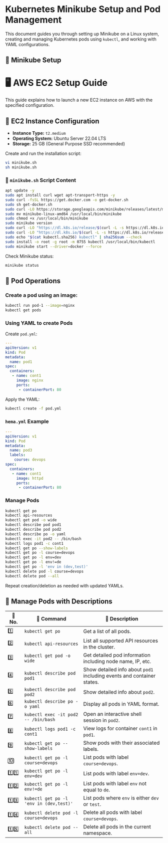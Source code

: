 
# Kubernetes Minikube Setup and Pod Management

This document guides you through setting up Minikube on a Linux system, creating and managing Kubernetes pods using `kubectl`, and working with YAML configurations.

## 🚀 Minikube Setup

# 🖥️ AWS EC2 Setup Guide

This guide explains how to launch a new EC2 instance on AWS with the specified configuration.

## 📌 EC2 Instance Configuration

- **Instance Type:** `t2.medium`
- **Operating System:** Ubuntu Server 22.04 LTS
- **Storage:** 25 GB (General Purpose SSD recommended)

Create and run the installation script:

```bash
vi minikube.sh
sh minikube.sh
```

### 📜 `minikube.sh` Script Content

```bash
apt update -y
sudo apt install curl wget apt-transport-https -y
sudo curl -fsSL https://get.docker.com -o get-docker.sh
sudo sh get-docker.sh
sudo curl -LO https://storage.googleapis.com/minikube/releases/latest/minikube-linux-amd64
sudo mv minikube-linux-amd64 /usr/local/bin/minikube
sudo chmod +x /usr/local/bin/minikube
sudo minikube version
sudo curl -LO "https://dl.k8s.io/release/$(curl -L -s https://dl.k8s.io/release/stable.txt)/bin/linux/amd64/kubectl"
sudo curl -LO "https://dl.k8s.io/$(curl -L -s https://dl.k8s.io/release/stable.txt)/bin/linux/amd64/kubectl.sha256"
sudo echo "$(cat kubectl.sha256) kubectl" | sha256sum --check
sudo install -o root -g root -m 0755 kubectl /usr/local/bin/kubectl
sudo minikube start --driver=docker --force
```

Check Minikube status:

```bash
minikube status
```

## 🧪 Pod Operations

### Create a pod using an image:

```bash
kubectl run pod-1 --image=nginx
kubectl get pods
```

### Using YAML to create Pods

Create `pod.yml`:

```yaml
---
apiVersion: v1
kind: Pod
metadata:
  name: pod1
spec:
  containers:
   - name: cont1
     image: nginx
     ports:
      - containerPort: 80
```

Apply the YAML:

```bash
kubectl create -f pod.yml
```

### `hema.yml` Example

```yaml
---
apiVersion: v1
kind: Pod
metadata:
  name: pod3
  labels:
    course: devops
spec:
  containers:
   - name: cont1
     image: httpd
     ports:
      - containerPort: 80
```

### Manage Pods

```bash
kubectl get po
kubectl api-resources
kubectl get pod -o wide
kubectl describe pod pod1
kubectl describe pod pod2
kubectl describe po -o yaml
kubectl exec -it pod2 -- /bin/bash
kubectl logs pod1 -c cont1
kubectl get po --show-labels
kubectl get po -l course=devops
kubectl get po -l env=dev
kubectl get po -l env!=de
kubectl get po -l 'env in (dev,test)'
kubectl delete pod -l course=devops
kubectl delete pod --all
```

Repeat creation/deletion as needed with updated YAMLs.

## 🔧 Manage Pods with Descriptions

| 🔢 No. | 🧩 Command | 📘 Description |
|------|------------|----------------|
| 1️⃣ | `kubectl get po` | Get a list of all pods. |
| 2️⃣ | `kubectl api-resources` | List all supported API resources in the cluster. |
| 3️⃣ | `kubectl get pod -o wide` | Get detailed pod information including node name, IP, etc. |
| 4️⃣ | `kubectl describe pod pod1` | Show detailed info about `pod1` including events and container states. |
| 5️⃣ | `kubectl describe pod pod2` | Show detailed info about `pod2`. |
| 6️⃣ | `kubectl describe po -o yaml` | Display all pods in YAML format. |
| 7️⃣ | `kubectl exec -it pod2 -- /bin/bash` | Open an interactive shell session in `pod2`. |
| 8️⃣ | `kubectl logs pod1 -c cont1` | View logs for container `cont1` in `pod1`. |
| 9️⃣ | `kubectl get po --show-labels` | Show pods with their associated labels. |
| 🔟 | `kubectl get po -l course=devops` | List pods with label `course=devops`. |
| 1️⃣1️⃣ | `kubectl get po -l env=dev` | List pods with label `env=dev`. |
| 1️⃣2️⃣ | `kubectl get po -l env!=de` | List pods with label `env` not equal to `de`. |
| 1️⃣3️⃣ | `kubectl get po -l 'env in (dev,test)'` | List pods where `env` is either `dev` or `test`. |
| 1️⃣4️⃣ | `kubectl delete pod -l course=devops` | Delete all pods with label `course=devops`. |
| 1️⃣5️⃣ | `kubectl delete pod --all` | Delete all pods in the current namespace. |
